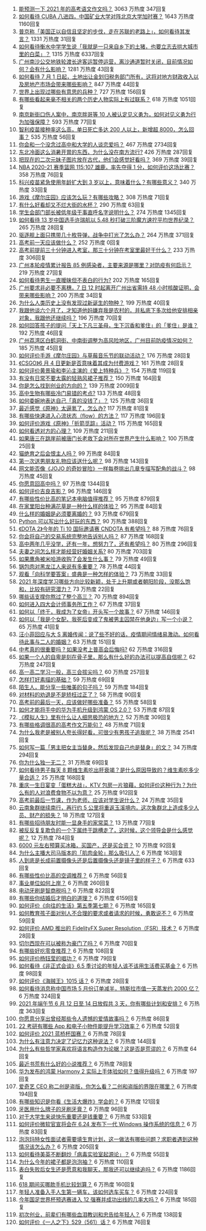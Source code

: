 1. [能预测一下 2021 年的高考语文作文吗？](https://www.zhihu.com/question/451864903) 3063 万热度 347回复
1. [如何看待 CUBA 八进四，中国矿业大学对阵北京大学加时赛？](https://www.zhihu.com/question/463306896) 1643 万热度 1160回复
1. [普京称「美国正以自信且坚定的步伐，走在苏联的老路上」，如何看待其发言？](https://www.zhihu.com/question/463282858) 1331 万热度 31回复
1. [如何看待衡水中学学生说「我就是一只来自乡下的土猪，也要立志去拱大城市里的白菜」？](https://www.zhihu.com/question/462345321) 1315 万热度 6337回复
1. [广州南沙公交地铁轮渡长途客运暂停运营，离沙通道暂时关闭，目前情况如何？会有什么影响？](https://www.zhihu.com/question/463278387) 1281 万热度 43回复
1. [如何看待 7 月 1 日起，土地出让金划归税务部门所有，这将对地方财政收入以及房地产市场会带来哪些影响？](https://www.zhihu.com/question/463323805) 847 万热度 44回复
1. [世界上出现过哪些有意思的兵种？](https://www.zhihu.com/question/419256945) 727 万热度 156回复
1. [有哪些看起来毫不相关的两个历史人物实际上有过联系？](https://www.zhihu.com/question/392281921) 618 万热度 1051回复
1. [南京新街口伤人案中，南京胖哥等 10 人被认定见义勇为，如何对见义勇为行为加强保障？](https://www.zhihu.com/question/462770395) 593 万热度 77回复
1. [智利疫苗接种率这么高，单日死亡多达 200 人以上，新增超 8000，怎么回事？](https://www.zhihu.com/question/463115629) 535 万热度 56回复
1. [你会和一个没念过高中和大学的人谈恋爱吗？](https://www.zhihu.com/question/462293257) 467 万热度 2734回复
1. [东北冷面这么消暑开胃的东西，为什么没在南方流行?](https://www.zhihu.com/question/462700732) 426 万热度 287回复
1. [把现在的二次元妹子图片放在古代，他们会感觉好看吗？](https://www.zhihu.com/question/462903907) 369 万热度 39回复
1. [NBA 2020-21 赛季篮网 115:107 雄鹿，率先夺得 1 分，如何评价这场比赛？](https://www.zhihu.com/question/463395654) 358 万热度 76回复
1. [科兴疫苗紧急使用年龄扩大到 3 岁以上，意味着什么？有哪些意义？](https://www.zhihu.com/question/463239638) 340 万热度 33回复
1. [游戏《摩尔庄园》应该怎么玩？有哪些攻略？](https://www.zhihu.com/question/371309327) 308 万热度 71回复
1. [有什么好看却又不烂大街的水杯？](https://www.zhihu.com/question/65459802) 290 万热度 63回复
1. [学生会部门部长被低年级干事直呼名字说明什么？](https://www.zhihu.com/question/21999602) 274 万热度 1345回复
1. [如何看待 13 岁中国选手许瑞航以 5.48 秒打破三阶魔方速拧平均世界纪录？](https://www.zhihu.com/question/463234557) 265 万热度 28回复
1. [驱逐舰上面只携带几十枚导弹，战争中打光了怎么办？](https://www.zhihu.com/question/39027069) 264 万热度 371回复
1. [高考前一天应该做什么？](https://www.zhihu.com/roundtable/2021gaokaochongci) 252 万热度 0回复
1. [高考前提前三十分钟进入考室，那三十分钟在考室里最好干什么？](https://www.zhihu.com/question/438598661) 233 万热度 306回复
1. [广州本轮疫情累计报告 85 例感染者，主要来源是哪里？对防疫有何启示？](https://www.zhihu.com/question/463254288) 219 万热度 27回复
1. [如何看待男生一直暧昧但不表白的行为?](https://www.zhihu.com/question/314211216) 202 万热度 165回复
1. [广州要求非必要不离穗，7 日 12 时起离开广州出省需持 48 小时核酸证明，会带来哪些影响？](https://www.zhihu.com/question/463430613) 200 万热度 34回复
1. [为什么人类历史上没有发现过新诞生的物种？](https://www.zhihu.com/question/462882960) 199 万热度 40回复
1. [我跟他谈六个月了，才知道他妈嫌弃我是农村的，并私底下多次给他安排相亲对象，我跟他还继续吗？](https://www.zhihu.com/question/463229768) 196 万热度 70回复
1. [如何回答孩子的提问「天上下凡三圣母，生下沉香和爹住」的「爹住」是谁？](https://www.zhihu.com/question/462277776) 192 万热度 46回复
1. [广州荔湾区白鹤洞街、中南街调整为高风险地区，广州目前防疫情况如何？](https://www.zhihu.com/question/462683954) 185 万热度 45回复
1. [如何评价手游《摩尔庄园》与草莓音乐节的联动活动？](https://www.zhihu.com/question/463139385) 176 万热度 28回复
1. [《CSGO》6 月 4 日更新是否意味着其成为付费游戏？](https://www.zhihu.com/question/463103636) 161 万热度 28回复
1. [如何评价黄景瑜和李沁主演的《爱上特种兵》？](https://www.zhihu.com/question/462601125) 154 万热度 119回复
1. [有没有日常不要太露的轻熟风裙子推荐？](https://www.zhihu.com/question/323077384) 150 万热度 164回复
1. [你是怎么找到创业的方向的？](https://www.zhihu.com/question/25857988) 139 万热度 2009回复
1. [高中生物有哪些冷门易错的考点?](https://www.zhihu.com/question/447559813) 133 万热度 48回复
1. [如何委婉地表达自己「真的没钱了」？](https://www.zhihu.com/question/462984155) 125 万热度 36回复
1. [最近感觉《原神》太逼氪了，怎么办?](https://www.zhihu.com/question/463036805) 117 万热度 81回复
1. [有哪些快速进入心流状态（flow）的方法？](https://www.zhihu.com/question/20992764) 117 万热度 196回复
1. [如何评价游戏《原神》「折箭觅踪」活动？](https://www.zhihu.com/question/461653474) 115 万热度 165回复
1. [如何看透对方的心理？](https://www.zhihu.com/question/455593731) 109 万热度 211回复
1. [如果唐三在跳崖前被唐门长老救下会对所在世界产生什么影响？](https://www.zhihu.com/question/461272805) 100 万热度 25回复
1. [猫绝育之后会恨主人吗？](https://www.zhihu.com/question/420799616) 99 万热度 84回复
1. [第一次送男朋友礼物应该送什么呢？](https://www.zhihu.com/question/320207842) 98 万热度 143回复
1. [网文能否像《JOJO 的奇妙冒险》一样每卷挑出几章专描写配角的战斗？](https://www.zhihu.com/question/463065863) 98 万热度 45回复
1. [你愿意回高中吗？](https://www.zhihu.com/question/453231661) 97 万热度 1344回复
1. [如何评价吉良吉影？](https://www.zhihu.com/question/23771796) 96 万热度 146回复
1. [有哪些性价比高的笔记本电脑值得推荐？](https://www.zhihu.com/question/322974536) 95 万热度 879回复
1. [在家里阳台种满花草是一种什么样的体验？](https://www.zhihu.com/question/461296029) 95 万热度 84回复
1. [什么样的婚姻是必须要离婚的？](https://www.zhihu.com/question/320021757) 93 万热度 679回复
1. [Python 可以写出什么好玩的东西？](https://www.zhihu.com/question/34098079) 90 万热度 388回复
1. [《DOTA 2》今年的 Ti 10 国际邀请赛 CNDOTA 有希望吗？](https://www.zhihu.com/question/459216552) 88 万热度 76回复
1. [你会将自己的交易系统完整地告诉别人吗？](https://www.zhihu.com/question/462350634) 87 万热度 168回复
1. [高中两年几乎没学，还有一年，想努力了，还有希望吗？](https://www.zhihu.com/question/462084525) 80 万热度 296回复
1. [夫妻之间怎么样才能经营好婚姻关系?](https://www.zhihu.com/question/349031552) 80 万热度 703回复
1. [如果鹰角被米哈游收购了会发生什么事？](https://www.zhihu.com/question/462537017) 79 万热度 49回复
1. [锅包肉对黑龙江人来说有多重要？](https://www.zhihu.com/question/462784342) 78 万热度 44回复
1. [观看「向科学要答案」盛典是一种怎样的体验？](https://www.zhihu.com/question/463277854) 73 万热度 33回复
1. [2021 年深度学习哪些方向比较新颖，处于上升期或者朝阳阶段，没那么饱和，比较有研究潜力？](https://www.zhihu.com/question/460500204) 73 万热度 22回复
1. [哪些话支撑你熬过了整个高三？](https://www.zhihu.com/question/398139905) 70 万热度 894回复
1. [如何进入四大会计师事务所工作？](https://www.zhihu.com/question/310191544) 67 万热度 37回复
1. [如何以「终于，我成为了女帝」开头写一个故事？](https://www.zhihu.com/question/405355755) 67 万热度 146回复
1. [如何以「我是个女配，我死后变成了鬼被男主囚禁在他身边」写一个小说？](https://www.zhihu.com/question/448069836) 65 万热度 41回复
1. [汪小菲回应与大 S 离婚传闻：说了些不好的话，疫情期间情绪易激动。如何看待此事与二人的婚姻？](https://www.zhihu.com/question/463252497) 63 万热度 151回复
1. [中考真的很重要吗 ? 如果没考上普高会后悔吗?](https://www.zhihu.com/question/461082126) 62 万热度 316回复
1. [如果一个人的自卑是刻在骨子里，那么有什么好的办法可以提高自信呢？](https://www.zhihu.com/question/461396765) 62 万热度 247回复
1. [高一高二学习一般，高三会拔尖吗？](https://www.zhihu.com/question/461416493) 60 万热度 257回复
1. [怎样打好素描的基础？](https://www.zhihu.com/question/26444779) 59 万热度 69回复
1. [陌生人，能分享一些唯美的句子吗？](https://www.zhihu.com/question/461727672) 59 万热度 184回复
1. [对材料的劝退是不是矫枉过正了？](https://www.zhihu.com/question/462787240) 58 万热度 90回复
1. [高考前的最后一天，应该做好哪些准备？](https://www.zhihu.com/question/463408596) 55 万热度 58回复
1. [如何才能将手中的华为手机升级到鸿蒙 OS 2.0？](https://www.zhihu.com/question/436295623) 53 万热度 87回复
1. [《模拟人生》里有什么让人细思极恐的地方？](https://www.zhihu.com/question/264106033) 52 万热度 309回复
1. [有哪些格调很高的高考作文万能句？](https://www.zhihu.com/question/265353821) 48 万热度 71回复
1. [为什么我老是被别人夸长得好看，可很少有男孩子追我呢？](https://www.zhihu.com/question/319027663) 38 万热度 2541回复
1. [如何写一篇「男主把女主当替身，然后发现自己也是替身」的文？](https://www.zhihu.com/question/437395484) 34 万热度 294回复
1. [你为什么独一无二？](https://www.zhihu.com/question/463105888) 31 万热度 69回复
1. [如何看待男子每天 8 颗维生素吃出肝衰竭？是什么原因导致的？维生素吃多少量合适？](https://www.zhihu.com/question/463004931) 25 万热度 168回复
1. [重庆一生日宴变「蛋糕大战」，KTV 包房一片狼藉，如何评价这种行为？为什么有的人对浪费食物不以为意？](https://www.zhihu.com/question/463080691) 25 万热度 912回复
1. [高考前最后一节课，作为老师，应该对学生说什么？](https://www.zhihu.com/question/462695709) 24 万热度 35回复
1. [云南象群继续南行，再行约 5 公里将重返玉溪境内，这次象群北上造成多少人员、财产的损失？](https://www.zhihu.com/question/463102060) 18 万热度 127回复
1. [有哪些招待朋友时能一显身手的家常菜？](https://www.zhihu.com/question/28037354) 13 万热度 77回复
1. [被反反复复欺负的一个下属终于跳槽走了，这时候，这个领导会是什么感觉呢？](https://www.zhihu.com/question/419717401) 12 万热度 784回复
1. [6000 元左右预算买冰箱，买国产，还是买合资？](https://www.zhihu.com/question/427992113) 10 万热度 92回复
1. [为什么主播大司马版本的「肌肉金轮」那么吸引人？](https://www.zhihu.com/question/461688762) 6 万热度 163回复
1. [人到底是长成前置摄像头还是后置摄像头还是镜子里的样子？](https://www.zhihu.com/question/66063294) 6 万热度 633回复
1. [有哪些性价比高的空调推荐？](https://www.zhihu.com/question/393218413) 6 万热度 56回复
1. [事业单位如何上岸？](https://www.zhihu.com/question/345511835) 6 万热度 260回复
1. [电动牙刷是智商税吗？](https://www.zhihu.com/question/60799591) 6 万热度 822回复
1. [有哪些你结婚后才明白的道理？](https://www.zhihu.com/question/55230947) 6 万热度 6159回复
1. [如何评价《向往的生活》第五季第七期？](https://www.zhihu.com/question/463123692) 6 万热度 165回复
1. [如何教育孩子面对别人不合理的要求或者请求的时候，勇敢说不？](https://www.zhihu.com/question/460662042) 6 万热度 59回复
1. [如何评价 AMD 推出的 FidelityFX Super Resolution（FSR）技术？](https://www.zhihu.com/question/462609402) 6 万热度 28回复
1. [切尔西现在可以被称为豪门了吗？](https://www.zhihu.com/question/462620225) 6 万热度 70回复
1. [有哪些好吃零食推荐？](https://www.zhihu.com/question/453646089) 6 万热度 108回复
1. [如何评价杨钰莹的唱功？](https://www.zhihu.com/question/23503608) 6 万热度 79回复
1. [如何看待《非正式会谈》6.5 季讨论的年轻人该不该用生活费买基金？](https://www.zhihu.com/question/463164068) 6 万热度 98回复
1. [如何评价《海贼王》1015 话？](https://www.zhihu.com/question/463011991) 6 万热度 28回复
1. [如何看待消息称中国市场 5 月份订单减半，特斯拉市值一天蒸发约 2000 亿？](https://www.zhihu.com/question/463066556) 6 万热度 324回复
1. [2021 年端午节 6 月 12 日至 14 日放假共 3 天，你有哪些计划和安排？](https://www.zhihu.com/question/461518659) 6 万热度 363回复
1. [你愿意分享出曾经那些令人遗憾的爱情故事吗？](https://www.zhihu.com/question/461039473) 6 万热度 86回复
1. [22 考研有哪些 App 和电子小物件能提升学习效率？](https://www.zhihu.com/question/462935512) 6 万热度 52回复
1. [如何评价 2021 蓝桥杯国赛？](https://www.zhihu.com/question/463261567) 6 万热度 78回复
1. [为什么有注意力决定了记忆力这种说法？](https://www.zhihu.com/question/453067685) 6 万热度 144回复
1. [为什么有些哲学家喜欢将语言构造作为论据？这是否是荒谬的？](https://www.zhihu.com/question/456701631) 6 万热度 64回复
1. [最近书荒有什么好的小说推荐？](https://www.zhihu.com/question/454175132) 6 万热度 78回复
1. [华为发布的鸿蒙 Harmony 2 实际上手体验如何？值得升级吗？](https://www.zhihu.com/question/458633364) 6 万热度 197回复
1. [爱奇艺 CEO 称二创是盗版，你怎么看？二创和盗版的界限在哪里？](https://www.zhihu.com/question/463058796) 6 万热度 194回复
1. [有哪些知识是你看《生活大爆炸》学会的？](https://www.zhihu.com/question/321167011) 6 万热度 121回复
1. [牙医用什么牌子的牙刷牙膏？](https://www.zhihu.com/question/21064394) 6 万热度 96回复
1. [对于大学生来说快乐重要还是钱重要？](https://www.zhihu.com/question/457081209) 6 万热度 533回复
1. [如何评价微软官宣将会在 6.24 发布下一代 Windows 操作系统的信息？](https://www.zhihu.com/question/462862074) 6 万热度 83回复
1. [泡泡玛特女性面试者需要填生育计划，这一做法有哪些问题？求职者遇到这种情况该怎么办？](https://www.zhihu.com/question/463127265) 6 万热度 205回复
1. [如何看待美英不断翻炒「病毒实验室起源论」？](https://www.zhihu.com/question/462610953) 6 万热度 55回复
1. [为什么今年的裙子都是泡泡袖？](https://www.zhihu.com/question/397465205) 6 万热度 110回复
1. [表白失败后女生还是愿意和我聊天，那我还可以继续追吗？](https://www.zhihu.com/question/367730793) 6 万热度 1186回复
1. [618 期间买哪款手机比较划算？](https://www.zhihu.com/question/463120125) 6 万热度 160回复
1. [年轻人准备入手人生第一辆车，该如何选车买车？](https://www.zhihu.com/question/462934776) 6 万热度 224回复
1. [今年国足世界杯预选赛进入 12 强赛并成功出线的几率大吗？](https://www.zhihu.com/question/458794320) 6 万热度 185回复
1. [初次创业，前辈们有哪些血泪教训和忠告给年轻人？](https://www.zhihu.com/question/456798060) 6 万热度 138回复
1. [如何评价《一人之下》529（561）话？](https://www.zhihu.com/question/463000516) 6 万热度 76回复